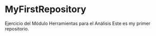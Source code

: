 # MyFirstRepository
Ejercicio del Módulo Herramientas para el Análisis
Este es my primer repositorio.
